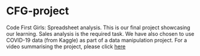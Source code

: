 # CFG-project
 Code First Girls: Spreadsheet analysis. This is our final project showcasing our learning. Sales analysis is the required task. We have also chosen to use COVID-19 data (from Kaggle) as part of a data manipulation project.
For a video summarising the project, please click [here](https://tinyurl.com/cfpa43v3 "Tang's Covid-19 Analysis")
